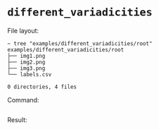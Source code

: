 # `different_variadicities`

File layout:

```
~ tree "examples/different_variadicities/root"
examples/different_variadicities/root
├── img1.png
├── img2.png
├── img3.png
└── labels.csv

0 directories, 4 files
```

Command:

```

```

Result:

```json

```
